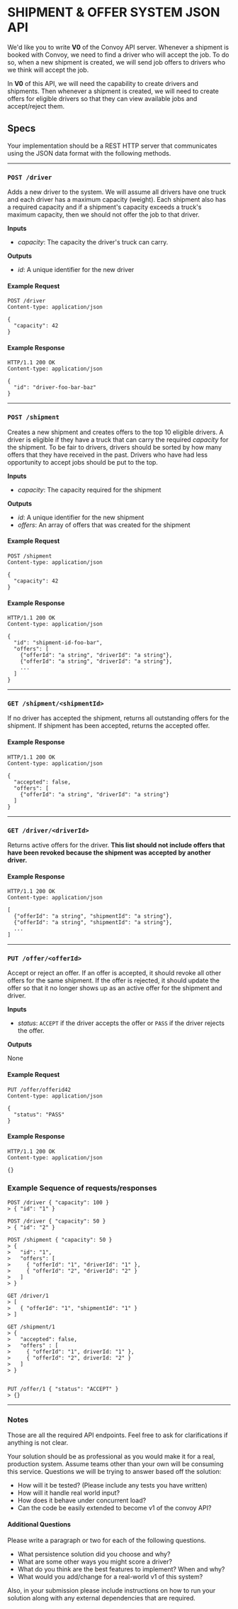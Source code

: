 # SHIPMENT & OFFER SYSTEM JSON API

We'd like you to write **V0** of the Convoy API server.  Whenever a shipment is booked with Convoy, we need to find a driver who will accept the job.  To do so, when a new shipment is created, we will send job offers to drivers who we think will accept the job.

In **V0** of this API, we will need the capability to create drivers and shipments.  Then whenever a shipment is created, we will need to create offers for eligible drivers so that they can view available jobs and accept/reject them.

## Specs
Your implementation should be a REST HTTP server that communicates using the JSON data format with the following methods.

---
### `POST /driver`
Adds a new driver to the system.  We will assume all drivers have one truck and each driver has a maximum capacity (weight). Each shipment also has a required capacity and if a shipment's capacity exceeds a truck's maximum capacity, then we should not offer the job to that driver.

**Inputs**
* _capacity_: The capacity the driver's truck can carry.

**Outputs**
* _id_: A unique identifier for the new driver

#### Example Request
```http
POST /driver
Content-type: application/json

{
  "capacity": 42
}
```

#### Example Response
```http
HTTP/1.1 200 OK
Content-type: application/json

{
  "id": "driver-foo-bar-baz"
}
```

---
### `POST /shipment`
Creates a new shipment and creates offers to the top 10 eligible drivers.  A driver is eligible if they have a truck that can carry the required _capacity_ for the shipment.  To be fair to drivers, drivers should be sorted by how many offers that they have received in the past.  Drivers who have had less opportunity to accept jobs should be put to the top.

**Inputs**
* _capacity_: The capacity required for the shipment

**Outputs**
* _id_: A unique identifier for the new shipment  
* _offers_: An array of offers that was created for the shipment

#### Example Request
```http
POST /shipment
Content-type: application/json

{
  "capacity": 42
}
```

#### Example Response
```http
HTTP/1.1 200 OK
Content-type: application/json

{
  "id": "shipment-id-foo-bar",
  "offers": [
    {"offerId": "a string", "driverId": "a string"},
    {"offerId": "a string", "driverId": "a string"},
    ...
  ]
}
```

---
### `GET /shipment/<shipmentId>`
If no driver has accepted the shipment, returns all outstanding offers for the shipment.
If shipment has been accepted, returns the accepted offer.

#### Example Response
```http
HTTP/1.1 200 OK
Content-type: application/json

{
  "accepted": false,
  "offers": [
    {"offerId": "a string", "driverId": "a string"}
  ]
}
```

---
### `GET /driver/<driverId>`
Returns active offers for the driver.  **This list should not include offers that have been revoked because the shipment was accepted by another driver.**

#### Example Response
```http
HTTP/1.1 200 OK
Content-type: application/json

[
  {"offerId": "a string", "shipmentId": "a string"},
  {"offerId": "a string", "shipmentId": "a string"},
  ...
]
```

---
### `PUT /offer/<offerId>`
Accept or reject an offer.  If an offer is accepted, it should revoke all other offers for the same shipment.  If the offer is rejected, it should update the offer so that it no longer shows up as an active offer for the shipment and driver.

**Inputs**
* _status_: `ACCEPT` if the driver accepts the offer or `PASS` if the driver rejects the offer.

**Outputs**

None

#### Example Request
```http
PUT /offer/offerid42
Content-type: application/json

{
  "status": "PASS"
}
```

#### Example Response
```http
HTTP/1.1 200 OK
Content-type: application/json

{}
```


### Example Sequence of requests/responses
```
POST /driver { "capacity": 100 }
> { "id": "1" }

POST /driver { "capacity": 50 }
> { "id": "2" }

POST /shipment { "capacity": 50 }
> {
>   "id": "1",
>   "offers": [
>     { "offerId": "1", "driverId": "1" },
>     { "offerId": "2", "driverId": "2" }
>   ]
> }

GET /driver/1
> [
>   { "offerId": "1", "shipmentId": "1" }
> ]

GET /shipment/1
> {
>   "accepted": false,
>   "offers" : [
>     { "offerId": "1", driverId: "1" },
>     { "offerId": "2", driverId: "2" }
>   ]
> }


PUT /offer/1 { "status": "ACCEPT" }
> {}

```

---
### Notes

Those are all the required API endpoints.  Feel free to ask for clarifications if anything is not clear.

Your solution should be as professional as you would make it for a real, production system. Assume teams other than your own will be consuming this service.  Questions we will be trying to answer based off the solution:
* How will it be tested? (Please include any tests you have written)
* How will it handle real world input?
* How does it behave under concurrent load?
* Can the code be easily extended to become v1 of the convoy API?

#### Additional Questions
Please write a paragraph or two for each of the following questions.

* What persistence solution did you choose and why?
* What are some other ways you might score a driver?
* What do you think are the best features to implement? When and why?
* What would you add/change for a real-world v1 of this system?

Also, in your submission please include instructions on how to run your solution along with any external dependencies that are required.
